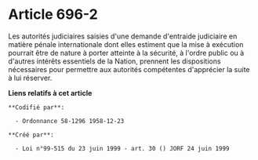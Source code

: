 # Article 696-2

Les autorités judiciaires saisies d'une demande d'entraide judiciaire en matière pénale internationale dont elles estiment
que la mise à exécution pourrait être de nature à porter atteinte à la sécurité, à l'ordre public ou à d'autres intérêts
essentiels de la Nation, prennent les dispositions nécessaires pour permettre aux autorités compétentes d'apprécier la suite
à lui réserver.

**Liens relatifs à cet article**

	**Codifié par**:

	  - Ordonnance 58-1296 1958-12-23

	**Créé par**:

	  - Loi n°99-515 du 23 juin 1999 - art. 30 () JORF 24 juin 1999
